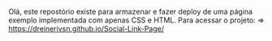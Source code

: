 Olá, este repostório existe para armazenar e fazer deploy de uma página exemplo implementada com apenas CSS e HTML.
Para acessar o projeto:
=> https://dreinerjvsn.github.io/Social-Link-Page/
